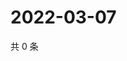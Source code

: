 # 2022-03-07

共 0 条

<!-- BEGIN WEIBO -->
<!-- 最后更新时间 Mon Mar 07 2022 15:12:39 GMT+0800 (China Standard Time) -->

<!-- END WEIBO -->
